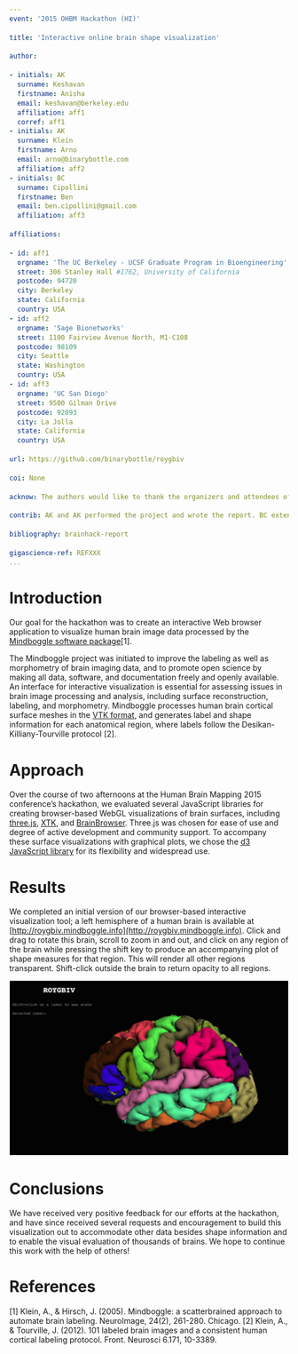 ```yaml
---
event: '2015 OHBM Hackathon (HI)'

title: 'Interactive online brain shape visualization'

author:

- initials: AK
  surname: Keshavan
  firstname: Anisha
  email: keshavan@berkeley.edu
  affiliation: aff1
  corref: aff1
- initials: AK
  surname: Klein
  firstname: Arno
  email: arno@binarybottle.com
  affiliation: aff2
- initials: BC
  surname: Cipollini
  firstname: Ben
  email: ben.cipollini@gmail.com
  affiliation: aff3

affiliations:

- id: aff1
  orgname: 'The UC Berkeley - UCSF Graduate Program in Bioengineering'
  street: 306 Stanley Hall #1762, University of California
  postcode: 94720
  city: Berkeley
  state: California
  country: USA
- id: aff2
  orgname: 'Sage Bionetworks'
  street: 1100 Fairview Avenue North, M1-C108
  postcode: 98109
  city: Seattle
  state: Washington
  country: USA
- id: aff3
  orgname: 'UC San Diego'
  street: 9500 Gilman Drive
  postcode: 92093
  city: La Jolla
  state: California
  country: USA

url: https://github.com/binarybottle/roygbiv

coi: None

acknow: The authors would like to thank the organizers and attendees of the 2015 OHBM Hackathon. This project is supported in part by a grant from the NSF (award 1429999).

contrib: AK and AK performed the project and wrote the report. BC extended this work and is actively maintaining ROYGBIV.

bibliography: brainhack-report

gigascience-ref: REFXXX
...
```


# Introduction
Our goal for the hackathon was to create an interactive Web browser application to visualize human brain image data processed by the [Mindboggle software package](url{http://mindboggle.info/)[1].

The Mindboggle project was initiated to improve the labeling as well as morphometry of brain imaging data, and to promote open science by making all data, software, and documentation freely and openly available. An interface for interactive visualization is essential for assessing issues in brain image processing and analysis, including surface reconstruction, labeling, and morphometry. Mindboggle processes human brain cortical surface meshes in the [VTK format](http://www.vtk.org/), and generates label and shape information for each anatomical region, where labels follow the Desikan-Killiany-Tourville protocol [2].

# Approach
Over the course of two afternoons at the Human Brain Mapping 2015 conference’s hackathon, we evaluated several JavaScript libraries for creating browser-based WebGL visualizations of brain surfaces, including [three.js](http://threejs.org/), [XTK](https://github.com/xtk/X\#readme), and [BrainBrowser](https://brainbrowser.cbrain.mcgill.ca/). Three.js was chosen for ease of use and degree of active development and community support. To accompany these surface visualizations with graphical plots, we chose the [d3 JavaScript library](http://d3js.org/) for its flexibility and widespread use.

# Results
We completed an initial version of our browser-based interactive visualization tool; a left hemisphere of a human brain is available at [http://roygbiv.mindboggle.info](http://roygbiv.mindboggle.info). Click and drag to rotate this brain, scroll to zoom in and out, and click on any region of the brain while pressing the shift key to produce an accompanying plot of shape measures for that region. This will render all other regions transparent. Shift-click outside the brain to return opacity to all regions.

![Example visualization](https://github.com/Brainhack-Proceedings-2015/Keshavan_HBM_BrainShapeVis/blob/master/roygbiv.png "Example visualization")





# Conclusions

We have received very positive feedback for our efforts at the hackathon, and have since received several requests and encouragement to build this visualization out to accommodate other data besides shape information and to enable the visual evaluation of thousands of brains. We hope to continue this work with the help of others!


# References
[1] Klein, A., & Hirsch, J. (2005). Mindboggle: a scatterbrained approach to automate brain labeling. NeuroImage, 24(2), 261-280.
Chicago.
[2] Klein, A., & Tourville, J. (2012). 101 labeled brain images and a consistent human cortical labeling protocol. Front. Neurosci 6.171, 10-3389.